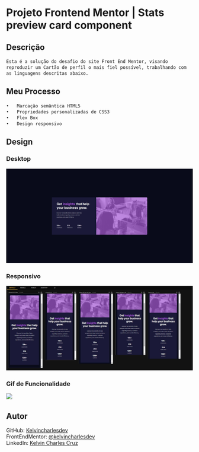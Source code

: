 # Projeto Frontend Mentor | Stats preview card component

## Descrição
    Esta é a solução do desafio do site Front End Mentor, visando reproduzir um Cartão de perfil o mais fiel possível, trabalhando com as linguagens descritas abaixo.


## Meu Processo

    •	Marcação semântica HTML5
    •	Propriedades personalizadas de CSS3
    •	Flex Box
    •	Design responsivo


## Design

### Desktop
<img src="src/design/desktop.jpg" alt="imagem do desktop">

### Responsivo
<img src="src/design/mobile.jpg" alt="imagem do responsivo">

### Gif de Funcionalidade
   <img src="src/design/profile-card-static.gif"> 

## Autor
 GitHub: <a href="https://github.com/kelvincharlesdev">Kelvincharlesdev</a>  
FrontEndMentor: <a href="https://www.frontendmentor.io/profile/kelvincharlesdev">@kelvincharlesdev</a>  
LinkedIn: <a href="https://www.linkedin.com/in/kelvin-charles/"> Kelvin Charles Cruz </a>